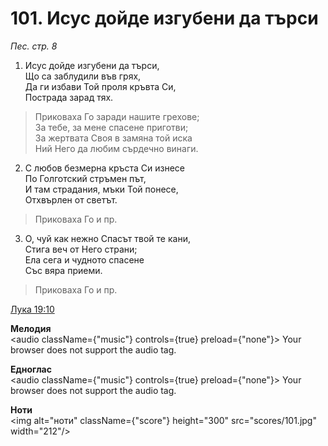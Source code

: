 # 101. Исус дойде изгубени да търси

_Пес. стр. 8_

1. Исус дойде изгубени да търси,  
Що са заблудили във грях,  
Да ги избави Той проля кръвта Си,  
Пострада зарад тях.  

> Приковаха Го заради нашите грехове;  
> За тебе, за мене спасене приготви;  
> За жертвата Своя в замяна той иска  
> Ний Него да любим сърдечно винаги.  

2. С любов безмерна кръста Си изнесе  
По Голготский стръмен път,  
И там страдания, мъки Той понесе,  
Отхвърлен от светът.  

> Приковаха Го и пр.  

3. О, чуй как нежно Спасът твой те кани,  
Стига веч от Него страни;  
Ела сега и чудното спасене  
Със вяра приеми.  

> Приковаха Го и пр.

[Лука 19:10](http://biblia.bg/index.php?k=42&g=19&s=10)

**Мелодия**  
<audio className={"music"} controls={true} preload={"none"}>
    <source src="mp3/101.mp3" type="audio/mpeg"/>
    Your browser does not support the audio tag.
</audio>

**Едноглас**  
<audio className={"music"} controls={true} preload={"none"}>
    <source src="transp/101.mp3" type="audio/mpeg"/>
    Your browser does not support the audio tag.
</audio>

**Ноти**  
<img alt="ноти" className={"score"} height="300" src="scores/101.jpg" width="212"/>
